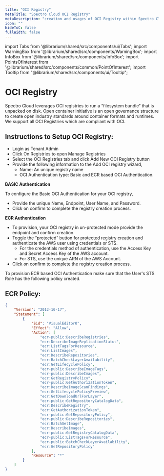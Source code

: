 ```yaml
---
title: "OCI Registry"
metaTitle: "Spectro Cloud OCI Registry"
metaDescription: "creation and usages of OCI Registry within Spectro Cloud"
icon: ""
hideToC: false
fullWidth: false
---
```


import Tabs from '@librarium/shared/src/components/ui/Tabs';
import WarningBox from '@librarium/shared/src/components/WarningBox';
import InfoBox from '@librarium/shared/src/components/InfoBox';
import PointsOfInterest from '@librarium/shared/src/components/common/PointOfInterest';
import Tooltip from "@librarium/shared/src/components/ui/Tooltip";


# OCI Registry

Spectro Cloud leverages OCI registries to run a “filesystem bundle” that is unpacked on disk. Open container initiative is an open governance structure to create open industry standards around container formats and runtimes. We support all OCI Registries which are compliant with OCI.

## Instructions to Setup OCI Registry:
* Login as Tenant Admin
* Click On Registries to open Manage Registries
* Select the OCI Registries tab and click Add New OCI Registry button 
* Provide the following information to the Add OCI registry wizard,
  * Name: An unique registry name
  * OCI Authentication type: Basic and ECR based OCI Authentication.

**BASIC Authentication**

To configure the Basic OCI Authentication for your OCI registry,
* Provide the unique Name, Endpoint, User Name, and Password. 
* Click on confirm to complete the registry creation process.

**ECR Authentication**

* To provision, your OCI registry in un-protected mode provide the endpoint and confirm creation.
* Toggle the “protected” button for protected registry creation and authenticate the AWS user using credentials or STS.
	* For the credentials method of authentication, use the Access Key and Secret Access Key of the AWS account.
	* For STS, use the unique ARN  of the AWS Account.
* Click on confirm to complete the registry creation process.
<WarningBox>
To provision ECR based OCI Authentication make sure that the User's STS Role has the following policy created.
</WarningBox>

## ECR Policy:

```json
{
    "Version": "2012-10-17",
    "Statement": [
        {
            "Sid": "VisualEditor0",
            "Effect": "Allow",
            "Action": [
                "ecr-public:DescribeRegistries",
                "ecr:DescribeImageReplicationStatus",
                "ecr:ListTagsForResource",
                "ecr:ListImages",
                "ecr:DescribeRepositories",
                "ecr:BatchCheckLayerAvailability",
                "ecr:GetLifecyclePolicy",
                "ecr-public:DescribeImageTags",
                "ecr-public:DescribeImages",
                "ecr:GetRegistryPolicy",
                "ecr-public:GetAuthorizationToken",
                "ecr:DescribeImageScanFindings",
                "ecr:GetLifecyclePolicyPreview",
                "ecr:GetDownloadUrlForLayer",
                "ecr-public:GetRepositoryCatalogData",
                "ecr:DescribeRegistry",
                "ecr:GetAuthorizationToken",
                "ecr-public:GetRepositoryPolicy",
                "ecr-public:DescribeRepositories",
                "ecr:BatchGetImage",
                "ecr:DescribeImages",
                "ecr-public:GetRegistryCatalogData",
                "ecr-public:ListTagsForResource",
                "ecr-public:BatchCheckLayerAvailability",
                "ecr:GetRepositoryPolicy"
            ],
            "Resource": "*"
        }
    ]
}
```
